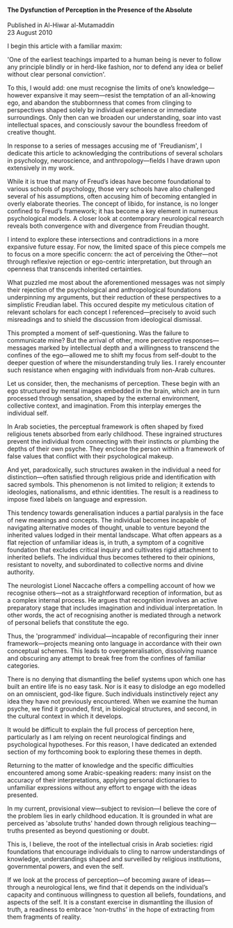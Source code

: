 <h4>The Dysfunction of Perception in the Presence of the Absolute</h4>


Published in Al-Hiwar al-Mutamaddin
<br>
23 August 2010


I begin this article with a familiar maxim:

'One of the earliest teachings imparted to a human being is never to follow any principle blindly or in herd-like fashion, nor to defend any idea or belief without clear personal conviction'.

To this, I would add: one must recognise the limits of one’s knowledge—however expansive it may seem—resist the temptation of an all-knowing ego, and abandon the stubbornness that comes from clinging to perspectives shaped solely by individual experience or immediate surroundings. Only then can we broaden our understanding, soar into vast intellectual spaces, and consciously savour the boundless freedom of creative thought.

In response to a series of messages accusing me of 'Freudianism', I dedicate this article to acknowledging the contributions of several scholars in psychology, neuroscience, and anthropology—fields I have drawn upon extensively in my work.

While it is true that many of Freud’s ideas have become foundational to various schools of psychology, those very schools have also challenged several of his assumptions, often accusing him of becoming entangled in overly elaborate theories. The concept of libido, for instance, is no longer confined to Freud’s framework; it has become a key element in numerous psychological models. A closer look at contemporary neurological research reveals both convergence with and divergence from Freudian thought.

I intend to explore these intersections and contradictions in a more expansive future essay. For now, the limited space of this piece compels me to focus on a more specific concern: the act of perceiving the Other—not through reflexive rejection or ego-centric interpretation, but through an openness that transcends inherited certainties.

What puzzled me most about the aforementioned messages was not simply their rejection of the psychological and anthropological foundations underpinning my arguments, but their reduction of these perspectives to a simplistic Freudian label. This occured despite my meticulous citation of relevant scholars for each concept I referenced—precisely to avoid such misreadings and to shield the discussion from ideological dismissal.

This prompted a moment of self-questioning. Was the failure to communicate mine? But the arrival of other, more perceptive responses—messages marked by intellectual depth and a willingness to transcend the confines of the ego—allowed me to shift my focus from self-doubt to the deeper question of where the misunderstanding truly lies. I rarely encounter such resistance when engaging with individuals from non-Arab cultures.

Let us consider, then, the mechanisms of perception. These begin with an ego structured by mental images embedded in the brain, which are in turn processed through sensation, shaped by the external environment, collective context, and imagination. From this interplay emerges the individual self.

In Arab societies, the perceptual framework is often shaped by fixed religious tenets absorbed from early childhood. These ingrained structures prevent the individual from connecting with their instincts or plumbing the depths of their own psyche. They enclose the person within a framework of false values that conflict with their psychological makeup.

And yet, paradoxically, such structures awaken in the individual a need for distinction—often satisfied through religious pride and identification with sacred symbols. This phenomenon is not limited to religion; it extends to ideologies, nationalisms, and ethnic identities. The result is a readiness to impose fixed labels on language and expression.

This tendency towards generalisation induces a partial paralysis in the face of new meanings and concepts. The individual becomes incapable of navigating alternative modes of thought, unable to venture beyond the inherited values lodged in their mental landscape. What often appears as a flat rejection of unfamiliar ideas is, in truth, a symptom of a cognitive foundation that excludes critical inquiry and cultivates rigid attachment to inherited beliefs. The individual thus becomes tethered to their opinions, resistant to novelty, and subordinated to collective norms and divine authority.

The neurologist Lionel Naccache offers a compelling account of how we recognise others—not as a straightforward reception of information, but as a complex internal process. He argues that recognition involves an active preparatory stage that includes imagination and individual interpretation. In other words, the act of recognising another is mediated through a network of personal beliefs that constitute the ego.

Thus, the 'programmed' individual—incapable of reconfiguring their inner framework—projects meaning onto language in accordance with their own conceptual schemes. This leads to overgeneralisation, dissolving nuance and obscuring any attempt to break free from the confines of familiar categories.

There is no denying that dismantling the belief systems upon which one has built an entire life is no easy task. Nor is it easy to dislodge an ego modelled on an omniscient, god-like figure. Such individuals instinctively reject any idea they have not previously encountered. When we examine the human psyche, we find it grounded, first, in biological structures, and second, in the cultural context in which it develops.

It would be difficult to explain the full process of perception here, particularly as I am relying on recent neurological findings and psychological hypotheses. For this reason, I have dedicated an extended section of my forthcoming book to exploring these themes in depth.

Returning to the matter of knowledge and the specific difficulties encountered among some Arabic-speaking readers: many insist on the accuracy of their interpretations, applying personal dictionaries to unfamiliar expressions without any effort to engage with the ideas presented.

In my current, provisional view—subject to revision—I believe the core of the problem lies in early childhood education. It is grounded in what are perceived as 'absolute truths' handed down through religious teaching—truths presented as beyond questioning or doubt.

This is, I believe, the root of the intellectual crisis in Arab societies: rigid foundations that encourage individuals to cling to narrow understandings of knowledge, understandings shaped and surveilled by religious institutions, governmental powers, and even the self.

If we look at the process of perception—of becoming aware of ideas—through a neurological lens, we find that it depends on the individual’s capacity and continuous willingness to question all beliefs, foundations, and aspects of the self. It is a constant exercise in dismantling the illusion of truth, a readiness to embrace 'non-truths' in the hope of extracting from them fragments of reality.
